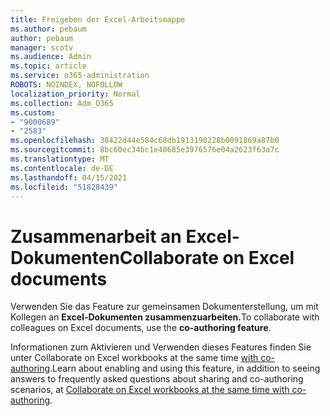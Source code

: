 ```yaml
---
title: Freigeben der Excel-Arbeitsmappe
ms.author: pebaum
author: pebaum
manager: scotv
ms.audience: Admin
ms.topic: article
ms.service: o365-administration
ROBOTS: NOINDEX, NOFOLLOW
localization_priority: Normal
ms.collection: Adm_O365
ms.custom:
- "9000689"
- "2583"
ms.openlocfilehash: 38422d44e584c68db1913198228b0091869a87b0
ms.sourcegitcommit: 8bc60ec34bc1e40685e3976576e04a2623f63a7c
ms.translationtype: MT
ms.contentlocale: de-DE
ms.lasthandoff: 04/15/2021
ms.locfileid: "51828439"
---
```

# <a name="collaborate-on-excel-documents"></a><span data-ttu-id="45d83-102">Zusammenarbeit an Excel-Dokumenten</span><span class="sxs-lookup"><span data-stu-id="45d83-102">Collaborate on Excel documents</span></span>

<span data-ttu-id="45d83-103">Verwenden Sie das Feature zur gemeinsamen Dokumenterstellung, um mit Kollegen an **Excel-Dokumenten zusammenzuarbeiten.**</span><span class="sxs-lookup"><span data-stu-id="45d83-103">To collaborate with colleagues on Excel documents, use the **co-authoring feature**.</span></span> 

<span data-ttu-id="45d83-104">Informationen zum Aktivieren und Verwenden dieses Features finden Sie unter Collaborate on Excel workbooks at the same time [with co-authoring](https://support.office.com/article/7152aa8b-b791-414c-a3bb-3024e46fb104).</span><span class="sxs-lookup"><span data-stu-id="45d83-104">Learn about enabling and using this feature, in addition to seeing answers to frequently asked questions about sharing and co-authoring scenarios, at [Collaborate on Excel workbooks at the same time with co-authoring](https://support.office.com/article/7152aa8b-b791-414c-a3bb-3024e46fb104).</span></span>
